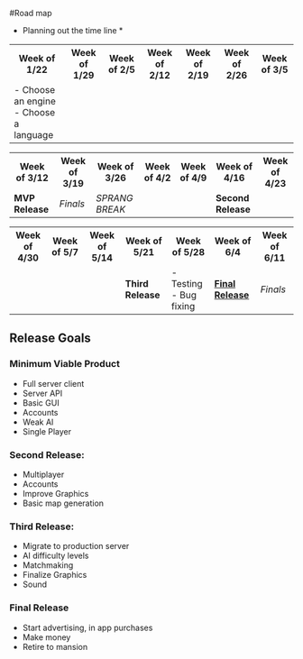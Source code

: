 #Road map
* Planning out the time line *


<table>
  <tr>
    <th>
    Week of 1/22
    </th>
    <th>
    Week of 1/29
    </th>
    <th>
    Week of 2/5
    </th>
    <th>
    Week of 2/12
    </th>
    <th>
    Week of 2/19
    </th>
    <th>
    Week of 2/26
    </th>
    <th>
    Week of 3/5
    </th>
   </tr> 
   <tr>
     <td>
         - Choose an engine <br>
         - Choose a language
     </td>
     <td>
     </td>
     <td>
     </td>
     <td>
     </td>
     <td>
     </td>
     <td>
     </td>
     <td>
     </td>
   </tr>
</table>

<table>
  <tr>
    <th>
    Week of 3/12
    </th>
    <th>
    Week of 3/19
    </th>
    <th>
    Week of 3/26
    </th>
    <th>
    Week of 4/2
    </th>
    <th>
    Week of 4/9
    </th>
    <th>
    Week of 4/16
    </th>
    <th>
    Week of 4/23
    </th>
   </tr> 
   <tr>
     <td>
        <b>MVP Release</b>
     </td>
     <td>
          <i> Finals </i>
     </td>   
     <td>
          <i> SPRANG BREAK </i>
     </td>
     <td>
     </td>
     <td>
     </td>
     <td>
         <b>Second Release</b>
     </td>
     <td>
     </td>
   </tr>
</table>

<table>
  <tr>
    <th>
    Week of 4/30
    </th>
    <th>
    Week of 5/7
    </th>
    <th>
    Week of 5/14
    </th>
    <th>
    Week of 5/21
    </th>
    <th>
    Week of 5/28
    </th>
    <th>
    Week of 6/4
    </th>
    <th>
    Week of 6/11
    </th>
   </tr>  
   <tr>
     <td>
     </td>
     <td>
     </td>
     <td>
     </td>
     <td>
        <b>Third Release</b>
     </td>
     <td>
         - Testing<br>
         - Bug fixing
     </td>
     <td>
       <b><u>Final Release</u></b>
     </td>
     <td>
        <i> Finals <i>
     </td>
   </tr>
</table>

## Release Goals

### Minimum Viable Product
 - Full server client <br>
 - Server API <br>
 - Basic GUI <br>
 - Accounts <br>
 - Weak AI <br>
 - Single Player <br>
 
### Second Release:
 - Multiplayer<br>
 - Accounts<br>
 - Improve Graphics<br>
 - Basic map generation

### Third Release:
 - Migrate to production server
 - AI difficulty levels
 - Matchmaking
 - Finalize Graphics
 - Sound

### Final Release
 - Start advertising, in app purchases
 - Make money
 - Retire to mansion
 
 
